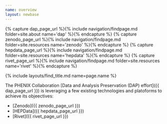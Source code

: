 ```yaml
---
name: overview
layout: newbase
---
```

{% capture dap_page_url %}{% include navigation/findpage.md folder=site.about name='dap' %}{% endcapture %}
{% capture zenodo_page_url %}{% include navigation/findpage.md folder=site.resources name='zenodo' %}{% endcapture %}
{% capture hepdata_page_url %}{% include navigation/findpage.md folder=site.resources name='hepdata' %}{% endcapture %}
{% capture rivet_page_url %}{% include navigation/findpage.md folder=site.resources name='rivet' %}{% endcapture %}

{% include layouts/find_title.md name=page.name %}

The PHENIX Collaboration [Data and Analysis Preservation (DAP) effort]({{ dap_page_url }}) is leveraging a few
existing technologies and platoforms to achieve its objeectives:

* [Zenodo]({{ zenodo_page_url }}) 
* [HEPData]({{ hepdata_page_url }}) 
* [Rivet]({{ rivet_page_url }}) 
